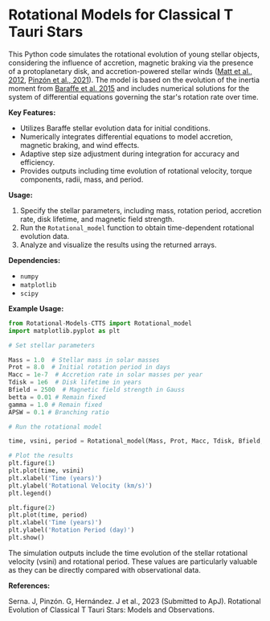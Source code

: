 # Rotational Models for Classical T Tauri Stars

This Python code simulates the rotational evolution of young stellar  objects, considering the influence of accretion, magnetic braking via the presence of a protoplanetary disk, and accretion-powered stellar winds ([Matt et al., 2012](https://iopscience.iop.org/article/10.1088/0004-637X/745/1/101), [Pinzón et al., 2021](https://iopscience.iop.org/article/10.3847/1538-3881/ac04ae)). The model is based on the evolution of the inertia moment from [Baraffe et al. 2015](https://doi.org/10.1051/0004-6361/201425481) and includes numerical solutions for the system of differential equations governing the star's rotation rate over time.

**Key Features:**

- Utilizes Baraffe stellar evolution data for initial conditions.
- Numerically integrates differential equations to model accretion, magnetic braking, and wind effects.
- Adaptive step size adjustment during integration for accuracy and efficiency.
- Provides outputs including time evolution of rotational velocity, torque components, radii, mass, and period.

**Usage:**

1. Specify the stellar parameters, including mass, rotation period, accretion rate, disk lifetime, and magnetic field strength.
2. Run the `Rotational_model` function to obtain time-dependent rotational evolution data.
3. Analyze and visualize the results using the returned arrays.

**Dependencies:**

- `numpy`
- `matplotlib`
- `scipy`

**Example Usage:**

~~~python
from Rotational-Models-CTTS import Rotational_model
import matplotlib.pyplot as plt

# Set stellar parameters

Mass = 1.0  # Stellar mass in solar masses
Prot = 8.0  # Initial rotation period in days
Macc = 1e-7  # Accretion rate in solar masses per year
Tdisk = 1e6  # Disk lifetime in years
Bfield = 2500  # Magnetic field strength in Gauss
betta = 0.01 # Remain fixed
gamma = 1.0 # Remain fixed
APSW = 0.1 # Branching ratio

# Run the rotational model

time, vsini, period = Rotational_model(Mass, Prot, Macc, Tdisk, Bfield, betta, gamma, APSW)

# Plot the results
plt.figure(1)
plt.plot(time, vsini)
plt.xlabel('Time (years)')
plt.ylabel('Rotational Velocity (km/s)')
plt.legend()

plt.figure(2)
plt.plot(time, period)
plt.xlabel('Time (years)')
plt.ylabel('Rotation Period (day)')
plt.show()
~~~

The simulation outputs include the time evolution of the stellar rotational velocity (vsini) and rotational period. These values are particularly valuable as they can be directly compared with observational data.

**References:**

Serna. J, Pinzón. G, Hernández. J et al., 2023 (Submitted to ApJ). Rotational Evolution of Classical T Tauri Stars: Models and Observations.
